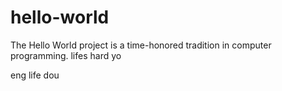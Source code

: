 # hello-world
The Hello World project is a time-honored tradition in computer programming.
lifes hard yo 

eng life dou
